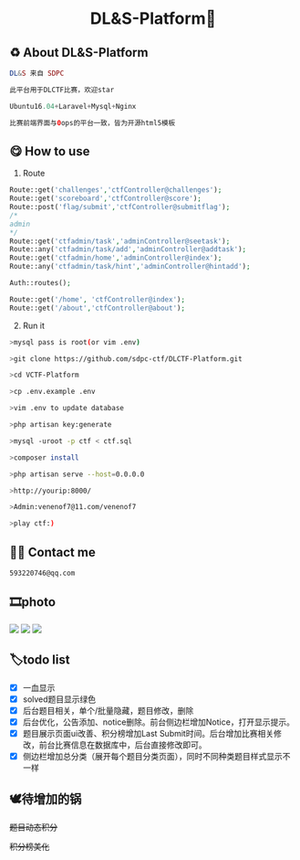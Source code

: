 <h1 align="center">DL&S-Platform🚩</h1>


## ♻ About DL&S-Platform

```php
DL&S 来自 SDPC

此平台用于DLCTF比赛，欢迎star

Ubuntu16.04+Laravel+Mysql+Nginx

比赛前端界面与0ops的平台一致，皆为开源html5模板
```

## 😋 How to use

1. Route
```php
Route::get('challenges','ctfController@challenges');
Route::get('scoreboard','ctfController@score');
Route::post('flag/submit','ctfController@submitflag');
/*
admin
*/
Route::get('ctfadmin/task','adminController@seetask');
Route::any('ctfadmin/task/add','adminController@addtask');
Route::get('ctfadmin/home','adminController@index');
Route::any('ctfadmin/task/hint','adminController@hintadd');

Auth::routes();

Route::get('/home', 'ctfController@index');
Route::get('/about','ctfController@about');
```

2. Run it

```bash
>mysql pass is root(or vim .env)

>git clone https://github.com/sdpc-ctf/DLCTF-Platform.git

>cd VCTF-Platform

>cp .env.example .env

>vim .env to update database

>php artisan key:generate

>mysql -uroot -p ctf < ctf.sql

>composer install

>php artisan serve --host=0.0.0.0

>http://yourip:8000/ 

>Admin:venenof7@11.com/venenof7

>play ctf:)
```
## 👨‍💻 Contact me

`593220746@qq.com`

## 🎞photo

<img src="https://s2.ax1x.com/2019/08/15/mAiJjP.png">

<img src="https://s2.ax1x.com/2019/08/15/mAiwNQ.png">

<img src="https://s2.ax1x.com/2019/08/15/mAiNB8.png">

## 🏷todo list
- [x] 一血显示
- [x] solved题目显示绿色
- [x] 后台题目相关，单个/批量隐藏，题目修改，删除
- [x] 后台优化，公告添加、notice删除。前台侧边栏增加Notice，打开显示提示。
- [x] 题目展示页面ui改善、积分榜增加Last Submit时间。后台增加比赛相关修改，前台比赛信息在数据库中，后台直接修改即可。
- [x] 侧边栏增加总分类（展开每个题目分类页面），同时不同种类题目样式显示不一样

## 🕊待增加的锅

~~题目动态积分~~

~~积分榜美化~~

